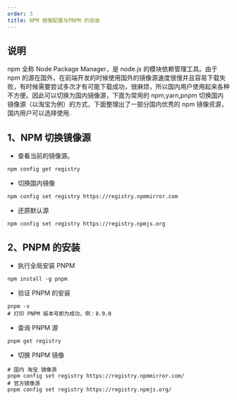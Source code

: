 ```yaml
---
order: 3
title: NPM 镜像配置与PNPM 的安装
---
```


## 说明

npm 全称 Node Package Manager，是 node.js 的模块依赖管理工具。由于 npm 的源在国外，在前端开发的时候使用国外的镜像源速度很慢并且容易下载失败，有时候需要尝试多次才有可能下载成功，很麻烦，所以国内用户使用起来各种不方便。因此可以切换为国内镜像源，下面为常用的 npm,yarn,pnpm 切换国内镜像源（以淘宝为例）的方式，下面整理出了一部分国内优秀的 npm 镜像资源，国内用户可以选择使用.

## 1、NPM 切换镜像源

- 查看当前的镜像源。

```shell
npm config get registry
```

- 切换国内镜像

```shell
npm config set registry https://registry.npmmirror.com
```

- 还原默认源

```shell
npm config set registry https://registry.npmjs.org
```

## 2、PNPM 的安装

- 执行全局安装 PNPM

```shell
npm install -g pnpm
```

- 验证 PNPM 的安装

```shell
pnpm -v
# 打印 PNPM 版本号即为成功，例：8.9.0
```

- 查询 PNPM 源

```shell
pnpm get registry
```

- 切换 PNPM 镜像

```shell
# 国内 淘宝 镜像源
pnpm config set registry https://registry.npmmirror.com/
# 官方镜像源
pnpm config set registry https://registry.npmjs.org/
```
